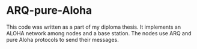 # ARQ-pure-Aloha

This code was written as a part of my diploma thesis. It implements an ALOHA network among nodes and a base station.
The nodes use ARQ and pure Aloha protocols to send their messages.

